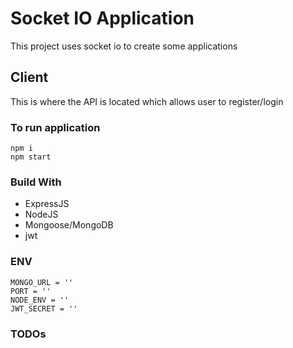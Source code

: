 # Socket IO Application

This project uses socket io to create some applications

## Client

This is where the API is located which allows user to register/login

### To run application

```
npm i
npm start
```

### Build With

- ExpressJS
- NodeJS
- Mongoose/MongoDB
- jwt

### ENV

```
MONGO_URL = ''
PORT = ''
NODE_ENV = ''
JWT_SECRET = ''
```

### TODOs

